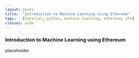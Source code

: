 ```yaml
---
layout: posts
title:  "Introduction to Machine Learning using Ethereum"
tags:   [tutorial, python, machine learning, ethereum, eth]
classes: wide
---
```


### Introduction to Machine Learning using Ethereum

placeholder
